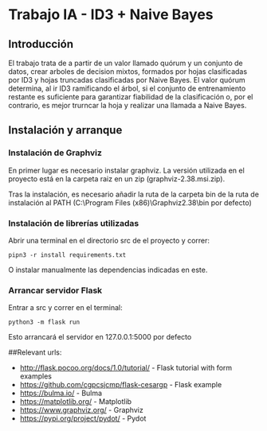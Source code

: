 # Trabajo IA - ID3 + Naive Bayes

## Introducción

El trabajo trata de a partir de un valor llamado quórum y un conjunto de datos, crear arboles de decision mixtos, formados por hojas clasificadas por ID3 y hojas truncadas clasificadas por Naive Bayes. El valor quórum determina, al ir ID3 ramificando el árbol, si el conjunto de entrenamiento restante es suficiente para garantizar fiabilidad de la clasificación o, por el contrario, es mejor trurncar la hoja y realizar una llamada a Naive Bayes.

## Instalación y arranque
### Instalación de Graphviz
En primer lugar es necesario instalar graphviz. La versión utilizada en el proyecto está en la carpeta raiz en un zip (graphviz-2.38.msi.zip).

Tras la instalación, es necesario añadir la ruta de la carpeta bin de la ruta de instalación al PATH (C:\Program Files (x86)\Graphviz2.38\bin por defecto)

### Instalación de librerías utilizadas
Abrir una terminal en el directorio src de el proyecto y correr:
```
pipn3 -r install requirements.txt
``` 
O instalar manualmente las dependencias indicadas en este.

### Arrancar servidor Flask

Entrar a src y correr en el terminal:
```
python3 -m flask run
``` 
Esto arrancará el servidor en 127.0.0.1:5000 por defecto

##Relevant urls:

 * http://flask.pocoo.org/docs/1.0/tutorial/ - Flask tutorial with form examples
 * https://github.com/cgpcsjcmp/flask-cesargp - Flask example
 * https://bulma.io/ - Bulma
 * https://matplotlib.org/ - Matplotlib
 * https://www.graphviz.org/ - Graphviz
 * https://pypi.org/project/pydot/ - Pydot

